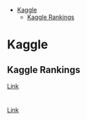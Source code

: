 <!--ts-->
   * [Kaggle](#kaggle)
      * [Kaggle Rankings](#kaggle-rankings)

<!-- Added by: gil_diy, at: Sun 09 Jan 2022 11:03:33 IST -->

<!--te-->


# Kaggle 

## Kaggle Rankings

[Link](https://www.kaggle.com/rankings)

# 
[Link](https://www.kaggle.com/progression)